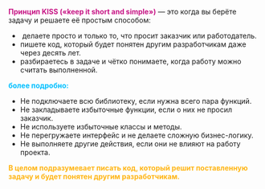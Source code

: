 <span style="font-weight: bold; color: mediumvioletred;">Принцип KISS («keep it short and simple»)</span> — это когда вы берёте задачу и решаете её простым способом:

-   делаете просто и только то, что просит заказчик или работодатель.
-   пишете код, который будет понятен другим разработчикам даже через десять лет.
-   разбираетесь в задаче и чётко понимаете, когда работу можно считать выполненной.

<span style="font-weight: bold; color: deepskyblue;">более подробно:</span>

-   Не подключаете всю библиотеку, если нужна всего пара функций.
-   Не закладываете избыточные функции, если о них не просил заказчик.
-   Не используете избыточные классы и методы.
-   Не перегружаете интерфейс и не делаете сложную бизнес-логику.
-   Не выполняете другие действия, если они не влияют на работу проекта.

<span style="font-weight: bold; color: #FFB514;">В целом подразумевает писать код, который решит поставленную задачу и будет понятен другим разработчикам.</span>